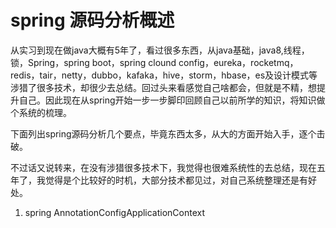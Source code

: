 # spring 源码分析概述

从实习到现在做java大概有5年了，看过很多东西，从java基础，java8,线程，锁，Spring，spring boot，spring clound config，eureka，rocketmq，redis，tair，netty，dubbo，kafaka，hive，storm，hbase，es及设计模式等涉猎了很多技术，却很少去总结。回过头来看感觉自己啥都会，但就是不精，想提升自己。因此现在从spring开始一步一步脚印回顾自己以前所学的知识，将知识做个系统的梳理。

下面列出spring源码分析几个要点，毕竟东西太多，从大的方面开始入手，逐个击破。

不过话又说转来，在没有涉猎很多技术下，我觉得也很难系统性的去总结，现在五年了，我觉得是个比较好的时机，大部分技术都见过，对自己系统整理还是有好处。

1. spring AnnotationConfigApplicationContext

